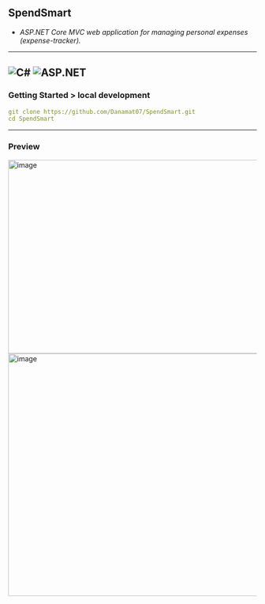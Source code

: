 ## SpendSmart

- *ASP.NET Core MVC web application for managing personal expenses (expense-tracker).*
---
![C#](https://img.shields.io/badge/C%23-239120?style=for-the-badge&logo=csharp&logoColor=white)
![ASP.NET](https://img.shields.io/badge/ASP.NET-512BD4?style=for-the-badge&logo=dotnet&logoColor=white)
---
### Getting Started > local development
  ```yaml
  git clone https://github.com/Danamat07/SpendSmart.git
  cd SpendSmart
  ```
---
### Preview
<img width="1366" height="392" alt="image" src="https://github.com/user-attachments/assets/860c8f6e-4c9b-44ce-9fd2-c2f87656c7c8" />

<img width="1361" height="491" alt="image" src="https://github.com/user-attachments/assets/9048bacf-4822-4210-91ec-52746764f0f4" />
